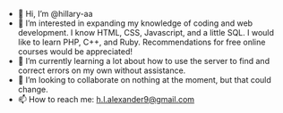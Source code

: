 - 👋 Hi, I’m @hillary-aa
- 👀 I’m interested in expanding my knowledge of coding and web development. I know HTML, CSS, Javascript, and a little SQL. I would like to learn PHP, C++, and Ruby. Recommendations for free online courses would be appreciated! 
- 🌱 I’m currently learning a lot about how to use the server to find and correct errors on my own without assistance.  
- 💞️ I’m looking to collaborate on nothing at the moment, but that could change. 
- 📫 How to reach me: h.l.alexander9@gmail.com 

<!---
hillary-aa/hillary-aa is a ✨ special ✨ repository because its `README.md` (this file) appears on your GitHub profile.
You can click the Preview link to take a look at your changes.
--->
